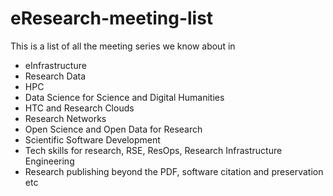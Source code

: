 # eResearch-meeting-list

This is a list of all the meeting series we know about in 

* eInfrastructure
* Research Data
* HPC
* Data Science for Science and Digital Humanities
* HTC and Research Clouds
* Research Networks
* Open Science and Open Data for Research
* Scientific Software Development
* Tech skills for research, RSE, ResOps, Research Infrastructure Engineering
* Research publishing beyond the PDF, software citation and preservation etc
